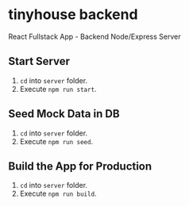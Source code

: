 # tinyhouse backend

React Fullstack App - Backend
Node/Express Server

## Start Server

1. `cd` into `server` folder.
2. Execute `npm run start`.

## Seed Mock Data in DB

1. `cd` into `server` folder.
2. Execute `npm run seed`.

## Build the App for Production

1. `cd` into `server` folder.
2. Execute `npm run build`.
